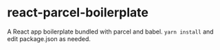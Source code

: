 # react-parcel-boilerplate
A React app boilerplate bundled with parcel and babel.
`yarn install` and edit package.json as needed.
